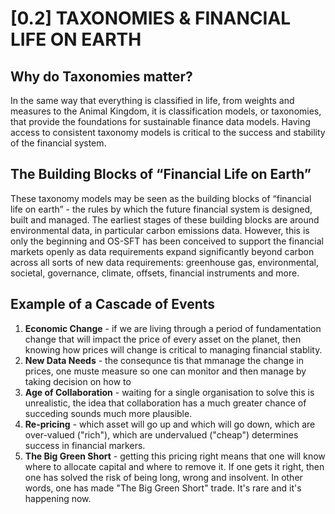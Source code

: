 # [0.2] TAXONOMIES & FINANCIAL LIFE ON EARTH

## Why do Taxonomies matter?
In the same way that everything is classified in life, from weights and measures to the Animal Kingdom, it is classification models, or taxonomies, that provide the foundations for sustainable finance data models. Having access to consistent taxonomy models is critical to the success and stability of the financial system.
 
## The Building Blocks of “Financial Life on Earth”
These taxonomy models may be seen as the building blocks of “financial life on earth” - the rules by which the future financial system is designed, built and managed. The earliest stages of these building blocks are around environmental data, in particular carbon emissions data. However, this is only the beginning and OS-SFT has been conceived to support the financial markets openly as data requirements expand significantly beyond carbon across all sorts of new data requirements: greenhouse gas, environmental, societal, governance, climate, offsets, financial instruments and more. 

## Example of a Cascade of Events
1. **Economic Change** - if we are living through a period of fundamentation change that will impact the price of every asset on the planet, then knowing how prices will change is critical to managing financial stablity.
2. **New Data Needs** - the consequnce tis that mmanage the change in prices, one muste measure so one can monitor and then manage by taking decision on how to 
3. **Age of Collaboration** - waiting for a single organisation to solve this is unrealistic, the idea that collaboration has a much greater chance of succeding sounds much more plausible.
4. **Re-pricing** - which asset will go up and which will go down, which are over-valued ("rich"), which are undervalued ("cheap") determines success in financial markers.
5. **The Big Green Short** - getting this pricing right means that one will know where to allocate capital and where to remove it. If one gets it right, then one has solved the risk of being long, wrong and insolvent. In other words, one has made "The Big Green Short" trade. It's rare and it's happening now.
